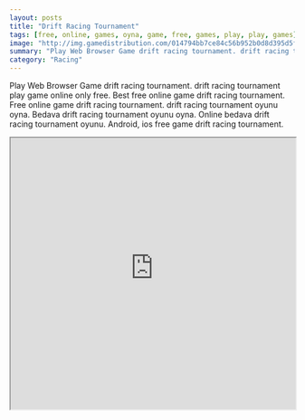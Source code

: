 ```yaml
---
layout: posts
title: "Drift Racing Tournament"
tags: [free, online, games, oyna, game, free, games, play, play, games]
image: "http://img.gamedistribution.com/014794bb7ce84c56b952b0d8d395d5f8.jpg"
summary: "Play Web Browser Game drift racing tournament. drift racing tournament play game online only free. Best free online game drift racing tournament. Free online game drift racing tournament. drift racing tournament oyunu oyna. Bedava drift racing tournament oyunu oyna. Online bedava drift racing tournament oyunu. Android, ios free game drift racing tournament."
category: "Racing"
---
```


Play Web Browser Game drift racing tournament. drift racing tournament play game online only free. Best free online game drift racing tournament. Free online game drift racing tournament. drift racing tournament oyunu oyna. Bedava drift racing tournament oyunu oyna. Online bedava drift racing tournament oyunu. Android, ios free game drift racing tournament.

<iframe width="100%" height="480px;" src="http://flash.gamedistribution.com?game=014794bb7ce84c56b952b0d8d395d5f8"></iframe>